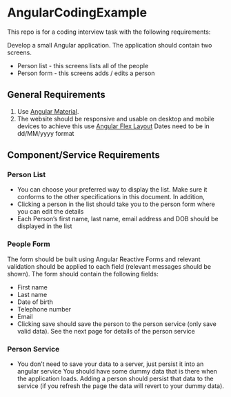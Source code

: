 # AngularCodingExample

This repo is for a coding interview task with the following requirements:

Develop a small Angular application. The application should contain two screens.
- Person list - this screens lists all of the people
- Person form - this screens adds / edits a person

## General Requirements
1. Use [Angular Material](https://material.angular.io/).
2. The website should be responsive and usable on desktop and mobile devices to achieve this use [Angular Flex Layout](https://github.com/angular/flex-layout)
Dates need to be in dd/MM/yyyy format

## Component/Service Requirements

### Person List
- You can choose your preferred way to display the list. Make sure it conforms to the other specifications in this document. In addition,
- Clicking a person in the list should take you to the person form where you can edit the details
- Each Person’s first name, last name, email address and DOB should be displayed in the list

### People Form
The form should be built using Angular Reactive Forms and relevant validation should be applied to each field (relevant messages should be shown).  The form should contain the following fields:
- First name
- Last name
- Date of birth
- Telephone number
- Email
- Clicking save should save the person to the person service (only save valid data). See the next page for details of the person service

### Person Service
- You don’t need to save your data to a server, just persist it into an angular service You should have some dummy data that is there when the application loads. Adding a person should persist that data to the service (if you refresh the page the data will revert to your dummy data).